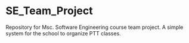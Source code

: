 # SE_Team_Project
Repository for Msc. Software Engineering course team project. A simple system for the school to organize PTT classes.
